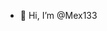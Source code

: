 - 👋 Hi, I’m @Mex133
<!---
Mex133/Mex133 is a ✨ special ✨ repository because its `README.md` (this file) appears on your GitHub profile.
You can click the Preview link to take a look at your changes.
--->
